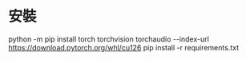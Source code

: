# 安裝
python -m pip install torch torchvision torchaudio --index-url https://download.pytorch.org/whl/cu126
pip install -r requirements.txt
